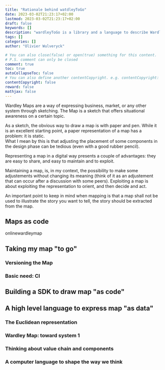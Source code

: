 ```yaml
---
title: "Rationale behind watdleyToGo"
date: 2023-03-02T21:23:17+02:00
lastmod: 2023-03-02T21:23:17+02:00
draft: false
keywords: []
description: "wardleyToGo is a library and a language to describe Wardley Maps as code/data. This is the rationale behind this library"
tags: []
categories: []
author: "Olivier Wulveryck"

# You can also close(false) or open(true) something for this content.
# P.S. comment can only be closed
comment: true
toc: true
autoCollapseToc: false
# You can also define another contentCopyright. e.g. contentCopyright: "This is another copyright."
contentCopyright: false
reward: false
mathjax: false
---
```


Wardley Maps are a way of expressing business, market, or any other system through sketching. The Map is a sketch that offers situational awareness on a certain topic.

As a sketch, the obvious way to draw a map is with paper and pen. 
While it is an excellent starting point, a paper representation of a map has a problem: it is static.  
What I mean by this is that adjusting the placement of some components in the design phase can be tedious (even with a good rubber pencil).

Representing a map in a digital way presents a couple of advantages: they are easy to share, and easy to maintain and to exploit.

Maintaining a map, is, in my context, the possibility to make some adjustements without changing its meaning (think of it as an adjustement that can occur after a discussion with some peers).
Exploiting a map is about exploiting the representation to orient, and then decide and act. 

An important point to keep in mind when mapping is that a map shall not be used to illustrate the story you want to tell, the story should be extracted from the map.


## Maps as code

onlinewardleymap

## Taking my map "to go"

### Versioning the Map

### Basic need: CI 

## Building a SDK to draw map "as code"

## A high level language to express map "as data"

### The Euclidean representation

### Wardley Map: toward system 1

### Thinking about value chain and components

### A computer language to shape the way we think
